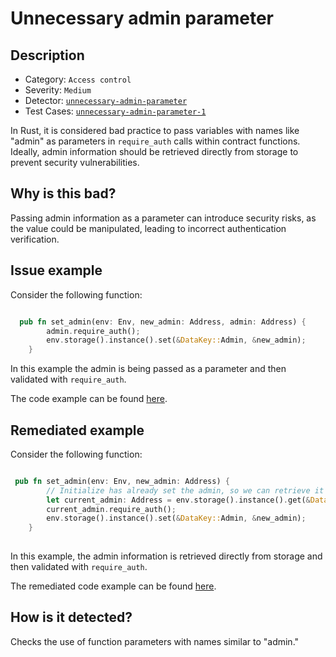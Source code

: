 # Unnecessary admin parameter

## Description

- Category: `Access control`
- Severity: `Medium`
- Detector: [`unnecessary-admin-parameter`](https://github.com/CoinFabrik/scout-soroban/tree/main/detectors/unnecessary-admin-parameter)
- Test Cases: [`unnecessary-admin-parameter-1`](https://github.com/CoinFabrik/scout-soroban/tree/main/test-cases/unnecessary-admin-parameter/unnecessary-admin-parameter-1)

In Rust, it is considered bad practice to pass variables with names like "admin" as parameters in `require_auth` calls within contract functions. Ideally, admin information should be retrieved directly from storage to prevent security vulnerabilities.

## Why is this bad?

Passing admin information as a parameter can introduce security risks, as the value could be manipulated, leading to incorrect authentication verification.

## Issue example

Consider the following function:

```rust

  pub fn set_admin(env: Env, new_admin: Address, admin: Address) {
        admin.require_auth();
        env.storage().instance().set(&DataKey::Admin, &new_admin);
    }

```

In this example the admin is being passed as a parameter and then validated with `require_auth`.

The code example can be found [here](https://github.com/CoinFabrik/scout-soroban/tree/main/test-cases/unnecessary-admin-parameter/unnecessary-admin-parameter-1/vulnerable-example).

## Remediated example

Consider the following function:

```rust

 pub fn set_admin(env: Env, new_admin: Address) {
        // Initialize has already set the admin, so we can retrieve it directly.
        let current_admin: Address = env.storage().instance().get(&DataKey::Admin).unwrap();
        current_admin.require_auth();
        env.storage().instance().set(&DataKey::Admin, &new_admin);
    }
        
```

In this example, the admin information is retrieved directly from storage and then validated with `require_auth`.

The remediated code example can be found [here](https://github.com/CoinFabrik/scout-soroban/tree/main/test-cases/unnecessary-admin-parameter/unnecessary-admin-parameter-1/remediated-example).

## How is it detected?

Checks the use of function parameters with names similar to "admin."
